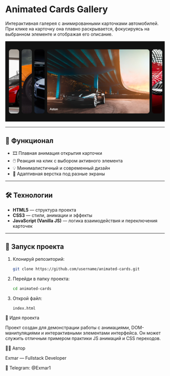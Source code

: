 # Animated Cards Gallery

Интерактивная галерея с анимированными карточками автомобилей.  
При клике на карточку она плавно раскрывается, фокусируясь на выбранном элементе и отображая его описание.

![Preview](preview.png)

---

## 🌟 Функционал

- 🎞️ Плавная анимация открытия карточки  
- 🖱️ Реакция на клик с выбором активного элемента  
- 💡 Минималистичный и современный дизайн  
- 📱 Адаптивная верстка под разные экраны  

---

## 🛠️ Технологии

- **HTML5** — структура проекта  
- **CSS3** — стили, анимации и эффекты  
- **JavaScript (Vanilla JS)** — логика взаимодействия и переключения карточек  

---

## 🚀 Запуск проекта

1. Клонируй репозиторий:
   ```bash
   git clone https://github.com/username/animated-cards.git
   ```
   
2. Перейди в папку проекта:
   ```bash
   cd animated-cards
   ```
   
3. Открой файл:
   ```bash
   index.html
   ```
   
💬 Идея проекта

Проект создан для демонстрации работы с анимациями, DOM-манипуляциями и интерактивными элементами интерфейса.
Он может служить отличным примером практики JS анимаций и CSS переходов.

👨‍💻 Автор

Exmar — Fullstack Developer

📧 Telegram: @Exmar1
